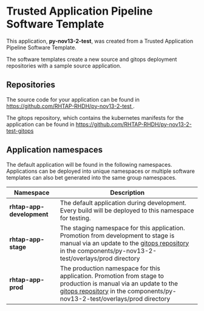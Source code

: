 # Trusted Application Pipeline Software Template

This application, **py-nov13-2-test**, was created from a Trusted Application Pipeline Software Template.

The software templates create a new source and gitops deployment repositories with a sample source application. 

## Repositories

The source code for your application can be found in [https://github.com/RHTAP-RHDH/py-nov13-2-test ](https://github.com/RHTAP-RHDH/py-nov13-2-test ).
 
The gitops repository, which contains the kubernetes manifests for the application can be found in 
[https://github.com/RHTAP-RHDH/py-nov13-2-test-gitops ](https://github.com/RHTAP-RHDH/py-nov13-2-test-gitops ) 

## Application namespaces 

The default application will be found in the following namespaces. Applications can be deployed into unique namespaces or multiple software templates can also bet generated into the same group namespaces.  

|  Namespace   |  Description   |  
| -------- | -------- |   
| **rhtap-app-development** | The default application during development. Every build will be deployed to this namespace for testing. | 
| **rhtap-app-stage** | The staging namespace for this application. Promotion from development to stage is manual via an update to the [gitops repository](https://github.com/RHTAP-RHDH/py-nov13-2-test-gitops ) in the components/py-nov13-2-test/overlays/prod directory |  
| **rhtap-app-prod** | The production namespace for this application. Promotion from stage to production is manual via an update to the [gitops repository](https://github.com/RHTAP-RHDH/py-nov13-2-test-gitops ) in the components/py-nov13-2-test/overlays/prod directory | 